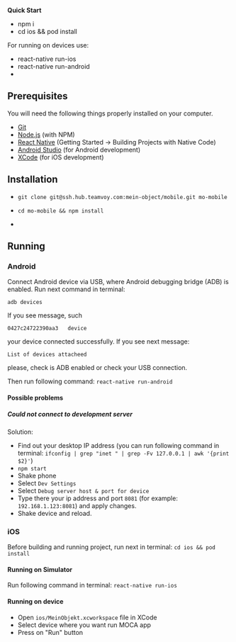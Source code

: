 **Quick Start**

- npm i
- cd ios && pod install

For running on devices use:
- react-native run-ios
- react-native run-android
- 

## Prerequisites
You will need the following things properly installed on your computer.

* [Git](http://git-scm.com/)
* [Node.js](http://nodejs.org/) (with NPM)
* [React Native](https://facebook.github.io/react-native/docs/getting-started.html) (Getting Started -> Building Projects with Native Code)
* [Android Studio](https://developer.android.com/studio/index.html) (for Android development)
* [XCode](https://itunes.apple.com/app/xcode/id497799835) (for iOS development)

## Installation
* `git clone git@ssh.hub.teamvoy.com:mein-object/mobile.git mo-mobile`

* `cd mo-mobile && npm install`
* 
## Running
### Android
Connect Android device via USB, where Android debugging bridge (ADB) is enabled. Run next command in terminal:

`adb devices`

If you see message, such

`0427c24722390aa3	device`

your device connected successfully. If you see next message:

`List of devices attacheed`

please, check is ADB enabled or check your USB connection.

Then run following command: `react-native run-android`

#### Possible problems
##### Could not connect to development server
Solution:
* Find out your desktop IP address (you can run following command in terminal: `ifconfig | grep "inet " | grep -Fv 127.0.0.1 | awk '{print $2}'`)
* `npm start`
* Shake phone
* Select `Dev Settings`
* Select `Debug server host & port for device`
* Type there your ip address and port `8081` (for example: `192.168.1.123:8081`) and apply changes.
* Shake device and reload.

### iOS
Before building and running project, run next in terminal:
`cd ios && pod install`

#### Running on Simulator
Run following command in terminal: `react-native run-ios`

#### Running on device
* Open `ios/MeinObjekt.xcworkspace` file in XCode
* Select device where you want run MOCA app
* Press on "Run" button